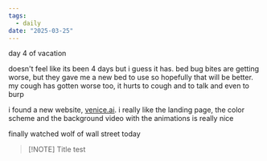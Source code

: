 ```yaml
---
tags:
  - daily
date: "2025-03-25"
---
```

day 4 of vacation

doesn't feel like its been 4 days but i guess it has. bed bug bites are getting worse, but they gave me a new bed to use so hopefully that will be better. my cough has gotten worse too, it hurts to cough and to talk and even to burp

i found a new website, [venice.ai](https://venice.ai). i really like the landing page, the color scheme and the background video with the animations is really nice

finally watched wolf of wall street today 


> [!NOTE] Title
> test
